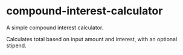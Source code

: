 # compound-interest-calculator
A simple compound interest calculator.

Calculates total based on input amount and interest, with an optional stipend. 

